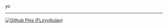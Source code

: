yo

---

<a href="https://github.com/FLzyy/kulay">
<picture>
    <source media="(prefers-color-scheme: dark)" srcset="https://github-readme-stats.vercel.app/api/pin/?username=FLzyy&repo=kulay&theme=github_dark">
    <source media="(prefers-color-scheme: light)" srcset="https://github-readme-stats.vercel.app/api/pin/?username=FLzyy&repo=kulay">
    <img alt="Github Pins (FLzyy/kulay)" />
</picture>
</a>
